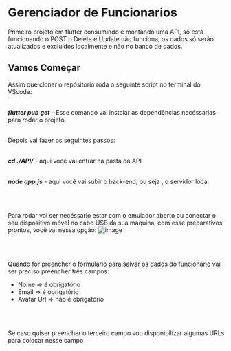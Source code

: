 # Gerenciador de Funcionarios

Primeiro projeto em flutter consumindo e montando uma API, só esta funcionando o POST o Delete e Update não funciona, os dados só serão atualizados e excluídos localmente e não no banco de dados.


## Vamos Começar


Assim que clonar o repósitorio roda o seguinte script no terminal do VScode:
<br><br>


**_flutter pub get_**  -  Esse comando vai instalar as dependências necéssarias para rodar o projeto. 
<br><br>

Depois vai fazer os seguintes passos:
<br><br>

  **_cd ./API/_**  -   aqui você vai entrar na pasta da API
  <br><br>
  
  **_node app.js_** -  aqui você vai subir o back-end, ou seja , o servidor local

<br><br>

Para rodar vai ser necéssario estar com o emulador aberto ou conectar o seu dispositivo móvel no cabo USB da sua máquina, com esse preparativos prontos, você vai nessa opção:
![image](https://github.com/willams192/gerencimento_funcionario/assets/84344077/05be3f46-d3d9-4637-af54-7b3f6fae6cab)

<br><br>

Quando for preencher o fórmulario para salvar os dados do funcionário vai ser preciso preencher três campos:


   - Nome => é obrigatório
   - Email => é obrigatório
   - Avatar Url => não é obrigatório

<br><br>

Se caso quiser preencher o terceiro campo vou disponibilizar algumas URLs para colocar nesse campo
